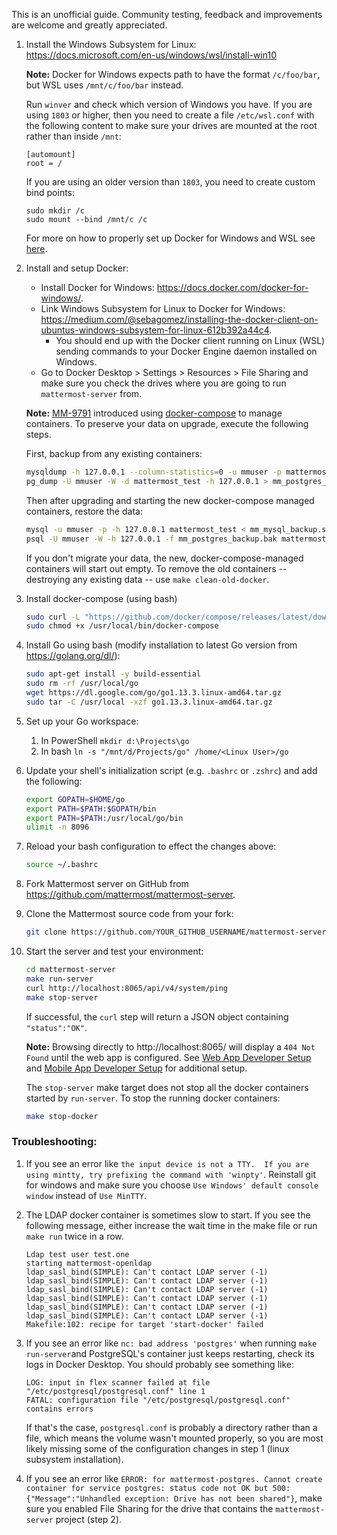 This is an unofficial guide. Community testing, feedback and improvements are welcome and greatly appreciated.

1. Install the Windows Subsystem for Linux: https://docs.microsoft.com/en-us/windows/wsl/install-win10

      **Note:** Docker for Windows expects path to have the format `/c/foo/bar`, but WSL uses `/mnt/c/foo/bar` instead.
      
      Run `winver` and check which version of Windows you have. If you are using `1803` or higher, then you need to create a file `/etc/wsl.conf` with the following content to make sure your drives are mounted at the root rather than inside `/mnt`:
      
       [automount]
       root = /
       
      If you are using an older version than `1803`, you need to create custom bind points:
      
       sudo mkdir /c
       sudo mount --bind /mnt/c /c

      For more on how to properly set up Docker for Windows and WSL see [here](https://web.archive.org/web/20200402131133/https://nickjanetakis.com/blog/setting-up-docker-for-windows-and-wsl-to-work-flawlessly).

2. Install and setup Docker:

    * Install Docker for Windows: https://docs.docker.com/docker-for-windows/.
    * Link Windows Subsystem for Linux to Docker for Windows: https://medium.com/@sebagomez/installing-the-docker-client-on-ubuntus-windows-subsystem-for-linux-612b392a44c4.
        * You should end up with the Docker client running on Linux (WSL) sending commands to your Docker Engine daemon installed on Windows.
    * Go to Docker Desktop > Settings > Resources > File Sharing and make sure you check the drives where you are going to run `mattermost-server` from.

    **Note:** [MM-9791](https://github.com/mattermost/mattermost-server/pull/10872) introduced using [docker-compose](https://docs.docker.com/compose/) to manage containers. To preserve your data on upgrade, execute the following steps.

    First, backup from any existing containers:
    ```sh
    mysqldump -h 127.0.0.1 --column-statistics=0 -u mmuser -p mattermost_test > mm_mysql_backup.sql
    pg_dump -U mmuser -W -d mattermost_test -h 127.0.0.1 > mm_postgres_backup.bak
    ```
    Then after upgrading and starting the new docker-compose managed containers, restore the data:
    ```sh
    mysql -u mmuser -p -h 127.0.0.1 mattermost_test < mm_mysql_backup.sql
    psql -U mmuser -W -h 127.0.0.1 -f mm_postgres_backup.bak mattermost_test
    ```
    If you don't migrate your data, the new, docker-compose-managed containers will start out empty. To remove the old containers -- destroying any existing data -- use `make clean-old-docker`.

3. Install docker-compose (using bash)

    ```sh
    sudo curl -L "https://github.com/docker/compose/releases/latest/download/docker-compose-$(uname -s)-$(uname -m)" -o /usr/local/bin/docker-compose
    sudo chmod +x /usr/local/bin/docker-compose
    ```

3. Install Go using bash (modify installation to latest Go version from https://golang.org/dl/):

    ```sh
    sudo apt-get install -y build-essential
    sudo rm -rf /usr/local/go
    wget https://dl.google.com/go/go1.13.3.linux-amd64.tar.gz
    sudo tar -C /usr/local -xzf go1.13.3.linux-amd64.tar.gz
    ```

5. Set up your Go workspace:
    1. In PowerShell ``mkdir d:\Projects\go``
    2. In bash ``ln -s "/mnt/d/Projects/go" /home/<Linux User>/go``

6. Update your shell's initialization script (e.g. `.bashrc` or `.zshrc`) and add the following:

    ```sh
    export GOPATH=$HOME/go
    export PATH=$PATH:$GOPATH/bin
    export PATH=$PATH:/usr/local/go/bin
    ulimit -n 8096
    ```

7. Reload your bash configuration to effect the changes above:

    ```sh
    source ~/.bashrc
    ```

8. Fork Mattermost server on GitHub from https://github.com/mattermost/mattermost-server.

9. Clone the Mattermost source code from your fork:

    ```sh
    git clone https://github.com/YOUR_GITHUB_USERNAME/mattermost-server.git
    ```

10. Start the server and test your environment:

    ```sh
    cd mattermost-server
    make run-server
    curl http://localhost:8065/api/v4/system/ping
    make stop-server
    ```

    If successful, the `curl` step will return a JSON object containing `"status":"OK"`.

    **Note:** Browsing directly to http://localhost:8065/ will display a `404 Not Found` until the web app is configured. See [Web App Developer Setup](https://developers.mattermost.com/contribute/webapp/developer-setup/) and [Mobile App Developer Setup](https://developers.mattermost.com/contribute/mobile/developer-setup/) for additional setup.

    The `stop-server` make target does not stop all the docker containers started by `run-server`. To stop the running docker containers:

    ```sh
    make stop-docker
    ```

### Troubleshooting:

1. If you see an error like `the input device is not a TTY.  If you are using mintty, try prefixing the command with 'winpty'`.  Reinstall git for windows and make sure you choose `Use Windows' default console window` instead of `Use MinTTY`.

2. The LDAP docker container is sometimes slow to start. If you see the following message, either increase the wait time in the make file or run `make run` twice in a row.

    ```
    Ldap test user test.one
    starting mattermost-openldap
    ldap_sasl_bind(SIMPLE): Can't contact LDAP server (-1)
    ldap_sasl_bind(SIMPLE): Can't contact LDAP server (-1)
    ldap_sasl_bind(SIMPLE): Can't contact LDAP server (-1)
    ldap_sasl_bind(SIMPLE): Can't contact LDAP server (-1)
    ldap_sasl_bind(SIMPLE): Can't contact LDAP server (-1)
    ldap_sasl_bind(SIMPLE): Can't contact LDAP server (-1)
    Makefile:102: recipe for target 'start-docker' failed
    ```
3. If you see an error like `nc: bad address 'postgres'` when running `make run-server`and PostgreSQL's container just keeps restarting, check its logs in Docker Desktop. You should probably see something like:

    ```
    LOG: input in flex scanner failed at file "/etc/postgresql/postgresql.conf" line 1
    FATAL: configuration file "/etc/postgresql/postgresql.conf" contains errors
    ```
    
    If that's the case, `postgresql.conf` is probably a directory rather than a file, which means the volume wasn't mounted properly, so you are most likely missing some of the configuration changes in step 1 (linux subsystem installation).
    
4. If you see an error like `ERROR: for mattermost-postgres. Cannot create container for service postgres: status code not OK but 500: {"Message":"Unhandled exception: Drive has not been shared"}`, make sure you enabled File Sharing for the drive that contains the `mattermost-server` project (step 2). 
